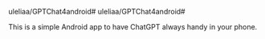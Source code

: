 uleliaa/GPTChat4android# uleliaa/GPTChat4android#

This is a simple Android app to have ChatGPT always handy in your phone.

